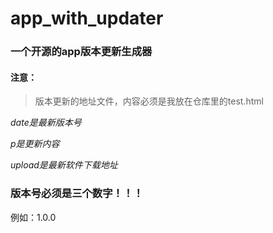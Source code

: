 # app_with_updater
### 一个开源的app版本更新生成器
#### 注意：
> 版本更新的地址文件，内容必须是我放在仓库里的test.html

*date是最新版本号*

*p是更新内容*

*upload是最新软件下载地址*

### 版本号必须是三个数字！！！
例如：1.0.0
